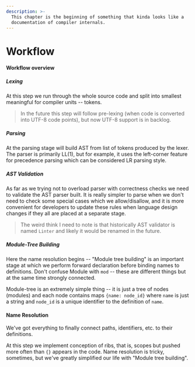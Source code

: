 ```yaml
---
description: >-
  This chapter is the beginning of something that kinda looks like a
  documentation of compiler internals.
---
```


# Workflow

#### Workflow overview

##### Lexing
At this step we run through the whole source code and split into smallest meaningful for compiler units -- tokens.

> In the future this step will follow pre-lexing \(when code is converted into UTF-8 code points\), but now UTF-8 support is in backlog.

##### Parsing
At the parsing stage will build AST from list of tokens produced by the lexer. The parser is primarily LL\(1\), but for example, it uses the left-corner feature for precedence parsing which can be considered LR parsing style.

##### AST Validation
As far as we trying not to overload parser with correctness checks we need to validate the AST parser built. It is really simpler to parse when we don't need to check some special cases which we allow/disallow, and it is more convenient for developers to update these rules when language design changes if they all are placed at a separate stage.

> The weird think I need to note is that historically AST validator is named `Linter` and likely it would be renamed in the future.

##### Module-Tree Building
Here the name resolution begins -- "Module tree building" is an important stage at which we perform forward declaration before binding names to definitions. Don't confuse Module with `mod` -- these are different things but at the same time strongly connected. 

Module-tree is an extremely simple thing -- it is just a tree of nodes \(modules\) and each node contains maps `{name: node_id}` where `name` is just a string and `node_id` is a unique identifier to the definition of `name`. 

#### Name Resolution
We've got everything to finally connect paths, identifiers, etc. to their definitions.

At this step we implement conception of ribs, that is, scopes but pushed more often than `{}` appears in the code. Name resolution is tricky, sometimes, but we've greatly simplified our life with "Module tree building".



